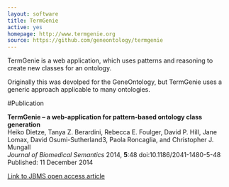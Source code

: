 ```yaml
---
layout: software
title: TermGenie
active: yes
homepage: http://www.termgenie.org
source: https://github.com/geneontology/termgenie
---
```


TermGenie is a web application, which uses patterns and reasoning to create new classes for an ontology.

Originally this was devolped for the GeneOntology, but TermGenie uses a generic approach applicable to many ontologies.

#Publication

**TermGenie – a web-application for pattern-based ontology class generation**   
Heiko Dietze, Tanya Z. Berardini, Rebecca E. Foulger, David P. Hill, Jane Lomax, David Osumi-Sutherland3, Paola Roncaglia, and Christopher J. Mungall   
*Journal of Biomedical Semantics* 2014, **5**:48  doi:10.1186/2041-1480-5-48 Published: 11 December 2014 

[Link to JBMS open access article](http://www.jbiomedsem.com/content/5/1/48)

